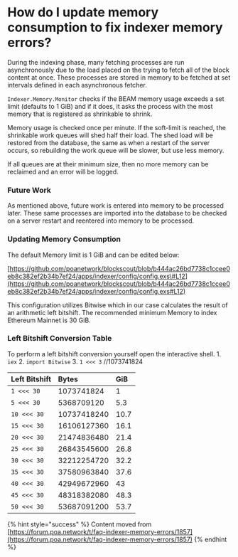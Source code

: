 # How do I update memory consumption to fix indexer memory errors?

During the indexing phase, many fetching processes are run asynchronously due to the load placed on the trying to fetch all of the block content at once. These processes are stored in memory to be fetched at set intervals defined in each asynchronous fetcher.

`Indexer.Memory.Monitor` checks if the BEAM memory usage exceeds a set limit \(defaults to 1 GiB\) and if it does, it asks the process with the most memory that is registered as shrinkable to shrink.

Memory usage is checked once per minute. If the soft-limit is reached, the shrinkable work queues will shed half their load. The shed load will be restored from the database, the same as when a restart of the server occurs, so rebuilding the work queue will be slower, but use less memory.

If all queues are at their minimum size, then no more memory can be reclaimed and an error will be logged.

### Future Work

As mentioned above, future work is entered into memory to be processed later. These same processes are imported into the database to be checked on a server restart and reentered into memory to be processed.

### Updating Memory Consumption

The default Memory limit is 1 GiB and can be edited below:

[https://github.com/poanetwork/blockscout/blob/b444ac26bd7738c1ccee0eb8c382ef2b34b7ef24/apps/indexer/config/config.exs\#L12](https://github.com/poanetwork/blockscout/blob/b444ac26bd7738c1ccee0eb8c382ef2b34b7ef24/apps/indexer/config/config.exs#L12)

This configuration utilizes Bitwise which in our case calculates the result of an arithmetic left bitshift. The recommended minimum Memory to index Ethereum Mainnet is 30 GiB.

### Left Bitshift Conversion Table

To perform a left bitshift conversion yourself open the interactive shell. 1. `iex` 2. `import Bitwise` 3. `1 <<< 3` //1073741824

| Left Bitshift | Bytes | GiB |
| :--- | :--- | :--- |
| `1 <<< 30` | 1073741824 | 1 |
| `5 <<< 30` | 5368709120 | 5.3 |
| `10 <<< 30` | 10737418240 | 10.7 |
| `15 <<< 30` | 16106127360 | 16.1 |
| `20 <<< 30` | 21474836480 | 21.4 |
| `25 <<< 30` | 26843545600 | 26.8 |
| `30 <<< 30` | 32212254720 | 32.2 |
| `35 <<< 30` | 37580963840 | 37.6 |
| `40 <<< 30` | 42949672960 | 43 |
| `45 <<< 30` | 48318382080 | 48.3 |
| `50 <<< 30` | 53687091200 | 53.7 |

{% hint style="success" %}
Content moved from [https://forum.poa.network/t/faq-indexer-memory-errors/1857](https://forum.poa.network/t/faq-indexer-memory-errors/1857)
{% endhint %}

